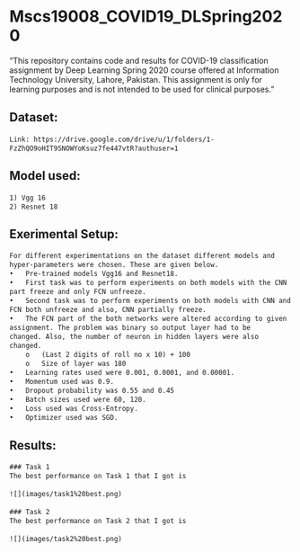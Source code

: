 # Mscs19008_COVID19_DLSpring2020
“This   repository   contains   code   and   results   for   COVID-19   classification   assignment   by   Deep   Learning   Spring   2020   course   offered   at   Information   Technology   University,   Lahore,   Pakistan.   This   assignment   is   only   for   learning   purposes   and   is   not   intended   to   be   used   for   clinical   purposes.”   

## Dataset: 
    Link: https://drive.google.com/drive/u/1/folders/1-FzZhQO9oHIT9SNOWYoKsuz7fe447vtR?authuser=1

## Model used:
    1) Vgg 16
    2) Resnet 18
    
## Exerimental Setup:
    For different experimentations on the dataset different models and hyper-parameters were chosen. These are given below.
    •	Pre-trained models Vgg16 and Resnet18.
    •	First task was to perform experiments on both models with the CNN part freeze and only FCN unfreeze.
    •	Second task was to perform experiments on both models with CNN and FCN both unfreeze and also, CNN partially freeze.
    •	The FCN part of the both networks were altered according to given assignment. The problem was binary so output layer had to be           changed. Also, the number of neuron in hidden layers were also changed.
        o	(Last 2 digits of roll no x 10) + 100
        o	Size of layer was 180
    •	Learning rates used were 0.001, 0.0001, and 0.00001.
    •	Momentum used was 0.9.
    •	Dropout probability was 0.55 and 0.45
    •	Batch sizes used were 60, 120.
    •	Loss used was Cross-Entropy.
    •	Optimizer used was SGD.



## Results:

    ### Task 1
    The best performance on Task 1 that I got is

    ![](images/task1%20best.png)

    ### Task 2
    The best performance on Task 2 that I got is

    ![](images/task2%20best.png)
